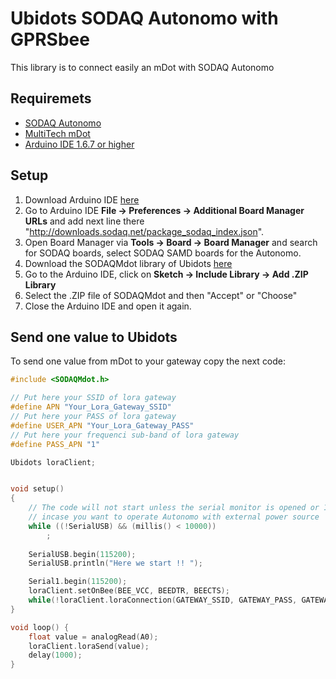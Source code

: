 # Ubidots SODAQ Autonomo with GPRSbee


This library is to connect easily an mDot with SODAQ Autonomo

## Requiremets

* [SODAQ Autonomo](http://shop.sodaq.com/nl/arduino-boards/)
* [MultiTech mDot](http://www.multitech.com/brands/multiconnect-mdot)
* [Arduino IDE 1.6.7 or higher](https://www.arduino.cc/en/Main/Software)

## Setup

1. Download Arduino IDE [here](https://www.arduino.cc/en/Main/Software)
2. Go to Arduino IDE **File -> Preferences -> Additional Board Manager URLs** and add next line there "http://downloads.sodaq.net/package_sodaq_index.json".
3. Open Board Manager via **Tools -> Board -> Board Manager** and search for SODAQ boards, select SODAQ SAMD boards for the Autonomo.
4. Download the SODAQMdot library of Ubidots [here](https://github.com/ubidots/ubidots-sodaq-mdot/archive/master.zip)
5. Go to the Arduino IDE, click on **Sketch -> Include Library -> Add .ZIP Library**
6. Select the .ZIP file of SODAQMdot and then "Accept" or "Choose"
5. Close the Arduino IDE and open it again.

    
## Send one value to Ubidots

To send one value from mDot to your gateway copy the next code:

```cpp
#include <SODAQMdot.h>

// Put here your SSID of lora gateway
#define APN "Your_Lora_Gateway_SSID"
// Put here your PASS of lora gateway
#define USER_APN "Your_Lora_Gateway_PASS"
// Put here your frequenci sub-band of lora gateway
#define PASS_APN "1"

Ubidots loraClient;


void setup()
{
    // The code will not start unless the serial monitor is opened or 10 sec is passed
    // incase you want to operate Autonomo with external power source
    while ((!SerialUSB) && (millis() < 10000))
        ;
    
    SerialUSB.begin(115200);
    SerialUSB.println("Here we start !! ");

    Serial1.begin(115200);
    loraClient.setOnBee(BEE_VCC, BEEDTR, BEECTS);
    while(!loraClient.loraConnection(GATEWAY_SSID, GATEWAY_PASS, GATEWAY_SUB_BAND));
}

void loop() {
    float value = analogRead(A0);
    loraClient.loraSend(value);
    delay(1000);
}
```
